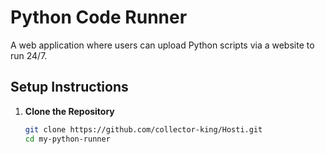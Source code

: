 # Python Code Runner

A web application where users can upload Python scripts via a website to run 24/7.

## Setup Instructions

1. **Clone the Repository**
   ```bash
   git clone https://github.com/collector-king/Hosti.git
   cd my-python-runner
